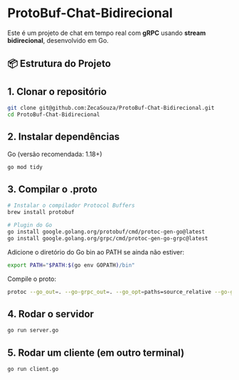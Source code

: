 ﻿# ProtoBuf-Chat-Bidirecional

Este é um projeto de chat em tempo real com **gRPC** usando **stream bidirecional**, desenvolvido em Go.

## 📦 Estrutura do Projeto

## 1. Clonar o repositório

```bash
git clone git@github.com:ZecaSouza/ProtoBuf-Chat-Bidirecional.git
cd ProtoBuf-Chat-Bidirecional
```

## 2. Instalar dependências
Go (versão recomendada: 1.18+)

```bash
go mod tidy
```
## 3. Compilar o .proto
```bash
# Instalar o compilador Protocol Buffers
brew install protobuf

# Plugin do Go
go install google.golang.org/protobuf/cmd/protoc-gen-go@latest
go install google.golang.org/grpc/cmd/protoc-gen-go-grpc@latest
```
Adicione o diretório do Go bin ao PATH se ainda não estiver:
```bash
export PATH="$PATH:$(go env GOPATH)/bin"
```
Compile o proto:
```bash
protoc --go_out=. --go-grpc_out=. --go_opt=paths=source_relative --go-grpc_opt=paths=source_relative chat/chat.proto
```

## 4. Rodar o servidor
```bash
go run server.go
```

## 5. Rodar um cliente (em outro terminal)
```bash
go run client.go
```
